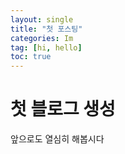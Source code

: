 ```yaml
---
layout: single
title: "첫 포스팅"
categories: Im
tag: [hi, hello]
toc: true
---
```


# 첫 블로그 생성

앞으로도 열심히 해봅시다
